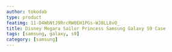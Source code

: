 ```yaml
---
author: tokodab
type: product
featimg: 11-D4WbNtJ9RrcRW0EH1PGs-WJ8LL8vO_
title: Disney Megara Sailor Princess Samsung Galaxy S9 Case
tags: [samsung, galaxy, s9]
category: [samsung]
---
```

